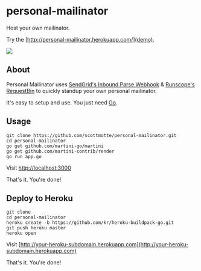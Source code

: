 # personal-mailinator

Host your own mailinator. 

Try the [http://personal-mailinator.herokuapp.com/](demo).

![](https://raw.githubusercontent.com/scottmotte/personal-mailinator/master/public/images/personal-mailinator.gif)

## About

Personal Mailinator uses [SendGrid's Inbound Parse Webhook](http://sendgrid.com/docs/API_Reference/Webhooks/parse.html) & [Runscope's RequestBin](http://requestb.in) to quickly standup your own personal mailinator.

It's easy to setup and use. You just need [Go](http://golang.org).

## Usage

```
git clone https://github.com/scottmotte/personal-mailinator.git
cd personal-mailinator
go get github.com/martini-go/martini
go get github.com/martini-contrib/render
go run app.go
```

Visit [http://localhost:3000](http://localhost:3000)

That's it. You're done!

## Deploy to Heroku

```
git clone
cd personal-mailinator
heroku create -b https://github.com/kr/heroku-buildpack-go.git 
git push heroku master
heroku open
```

Visit [http://your-heroku-subdomain.herokuapp.com](http://your-heroku-subdomain.herokuapp.com)

That's it. You're done!
